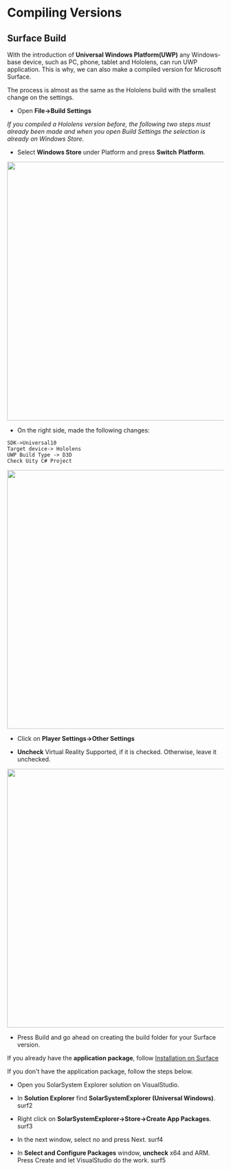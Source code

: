 
# Compiling Versions

## Surface Build
With the introduction of **Universal Windows Platform(UWP)**
any Windows-base device, such as PC, phone, tablet and Hololens,
can run UWP application.
This is why, we can also make a compiled version for Microsoft
Surface. 

The process is almost as the same as the Hololens build with
the smallest change on the settings. 

- Open **File->Build Settings**

*If you compiled a Hololens version before, the following two
  steps must already been made and when you open Build Settings 
  the selection is already on Windows Store.*
  
- Select **Windows Store** under Platform and press **Switch**
  **Platform**.
<p align="center">
<img src="https://user-images.githubusercontent.com/26377727/31700047-4a8d63a6-b3f9-11e7-984c-497c2fb20d08.png" width="600">
</p>

- On the right side, made the following changes:
```
SDK->Universal10
Target device-> Hololens
UWP Build Type -> D3D
Check Uity C# Project
```
<p align="center">
<img src="https://user-images.githubusercontent.com/26377727/31700057-541c8190-b3f9-11e7-9c69-8bb6a0e9ce48.png" width="600">
</p>

- Click on **Player Settings->Other Settings**

- **Uncheck** Virtual Reality Supported, if it is checked.
  Otherwise, leave it unchecked. 
<p align="600">
<img src="https://user-images.githubusercontent.com/26377727/31703726-7bf2d036-b410-11e7-9cac-938f28bb67b6.png" width="600">
</p>

- Press Build and go ahead on creating the build folder for your
  Surface version. 
  
If you already have the **application package**, follow
[Installation on Surface](https://github.com/DataMesh-OpenSource/SolarSystemExplorer/blob/master/Docs/software-setup.md#install-surface-version-optional)
  
If you don't have the application package, follow the
steps below.
- Open you SolarSystem Explorer solution on VisualStudio. 
- In **Solution Explorer** find **SolarSystemExplorer (Universal Windows)**.
  surf2
  
- Right click on **SolarSystemExplorer->Store->Create App Packages**.
  surf3
  
- In the next window, select no and press Next.
  surf4
- In **Select and Configure Packages** window, **uncheck** x64 and ARM.
  Press Create and let VisualStudio do the work. 
  surf5
